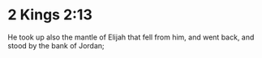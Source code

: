 # 2 Kings 2:13

He took up also the mantle of Elijah that fell from him, and went back, and stood by the bank of Jordan;